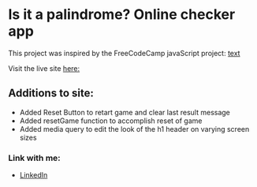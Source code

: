# Is it a palindrome? Online checker app

This project was inspired by the FreeCodeCamp javaScript project: 
[text](https://www.freecodecamp.org/learn/javascript-algorithms-and-data-structures-v8/#build-a-palindrome-checker-project)

Visit the live site [here:](https://ericjonesdev.github.io/palindrome-checker/)

## Additions to site:
-   Added Reset Button to retart game and clear last result message
-   Added resetGame function to accomplish reset of game
-   Added media query to edit the look of the h1 header on varying screen sizes

### Link with me:
-  [LinkedIn](https://www.linkedin.com/in/ericnathanieljones/)